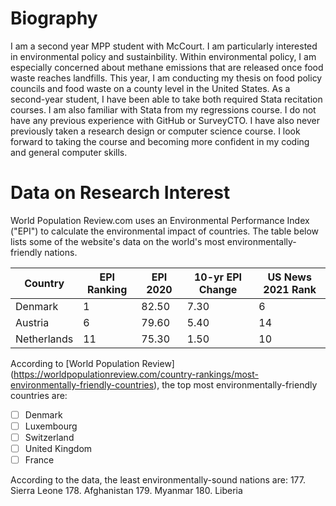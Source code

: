 # Biography
I am a second year MPP student with McCourt. I am particularly interested in environmental policy and sustainbility. 
Within environmental policy, I am especially concerned about methane emissions that are released once food waste reaches landfills. 
This year, I am conducting my thesis on food policy councils and food waste on a county level in the United States.
As a second-year student, I have been able to take both required Stata recitation courses. 
I am also familiar with Stata from my regressions course. 
I do not have any previous experience with GitHub or SurveyCTO. 
I have also never previously taken a research design or computer science course. 
I look forward to taking the course and becoming more confident in my coding and general computer skills.

# Data on Research Interest
World Population Review.com uses an Environmental Performance Index ("EPI") to calculate the environmental impact of countries.
The table below lists some of the website's data on the world's most environmentally-friendly nations. 

| Country     | EPI Ranking | EPI 2020 | 10-yr EPI Change | US News 2021 Rank |
|-------------|-------------|----------|------------------|-------------------|
| Denmark     | 1           | 82.50    | 7.30             | 6                 |
| Austria     | 6           | 79.60    | 5.40             | 14                |
| Netherlands | 11          | 75.30    | 1.50             | 10                |

According to [World Population Review] (https://worldpopulationreview.com/country-rankings/most-environmentally-friendly-countries), the top most environmentally-friendly countries are:
- [ ] Denmark
- [ ] Luxembourg
- [ ] Switzerland
- [ ] United Kingdom
- [ ] France

According to the data, the least environmentally-sound nations are:
177. Sierra Leone
178. Afghanistan
179. Myanmar
180. Liberia
